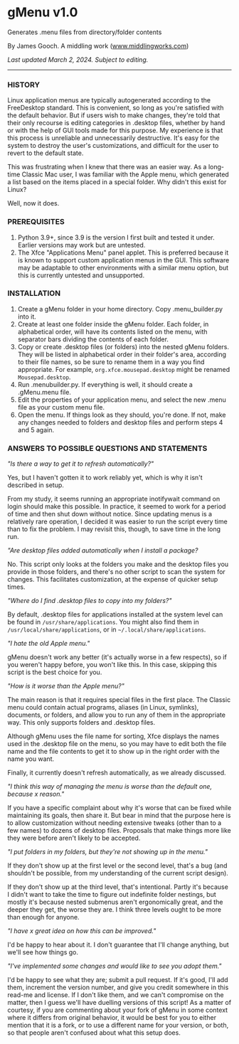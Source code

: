 # gMenu v1.0
Generates .menu files from directory/folder contents

By James Gooch. A middling work (www.middlingworks.com)

*Last updated March 2, 2024. Subject to editing.*
___

### HISTORY ###
Linux application menus are typically autogenerated according to the FreeDesktop standard. This is convenient, so long as you're satisfied with the default behavior. But if users wish to make changes, they're told that their only recourse is editing categories in .desktop files, whether by hand or with the help of GUI tools made for this purpose. My experience is that this process is unreliable and unnecessarily destructive. It's easy for the system to destroy the user's customizations, and difficult for the user to revert to the default state.

This was frustrating when I knew that there was an easier way. As a long-time Classic Mac user, I was familiar with the Apple menu, which generated a list based on the items placed in a special folder. Why didn't this exist for Linux?

Well, now it does.

### PREREQUISITES ###
1. Python 3.9+, since 3.9 is the version I first built and tested it under. Earlier versions may work but are untested.
2. The Xfce "Applications Menu" panel applet. This is preferred because it is known to support custom application menus in the GUI. This software may be adaptable to other environments with a similar menu option, but this is currently untested and unsupported.

### INSTALLATION ###
1. Create a gMenu folder in your home directory. Copy .menu_builder.py into it.
2. Create at least one folder inside the gMenu folder. Each folder, in alphabetical order, will have its contents listed on the menu, with separator bars dividing the contents of each folder.
3. Copy or create .desktop files (or folders) into the nested gMenu folders. They will be listed in alphabetical order in their folder's area, according to their file names, so be sure to rename them in a way you find appropriate. For example, `org.xfce.mousepad.desktop` might be renamed `Mousepad.desktop`.
4. Run .menubuilder.py. If everything is well, it should create a .gMenu.menu file.
5. Edit the properties of your application menu, and select the new .menu file as your custom menu file.
6. Open the menu. If things look as they should, you're done. If not, make any changes needed to folders and desktop files and perform steps 4 and 5 again.

### ANSWERS TO POSSIBLE QUESTIONS AND STATEMENTS ###

*"Is there a way to get it to refresh automatically?"*

Yes, but I haven't gotten it to work reliably yet, which is why it isn't described in setup.

From my study, it seems running an appropriate inotifywait command on login should make this possible. In practice, it seemed to work for a period of time and then shut down without notice. Since updating menus is a relatively rare operation, I decided it was easier to run the script every time than to fix the problem. I may revisit this, though, to save time in the long run.

*"Are desktop files added automatically when I install a package?*

No. This script only looks at the folders you make and the desktop files you provide in those folders, and there's no other script to scan the system for changes. This facilitates customization, at the expense of quicker setup times.

*"Where do I find .desktop files to copy into my folders?"*

By default, .desktop files for applications installed at the system level can be found in `/usr/share/applications`.  You might also find them in `/usr/local/share/applications`, or in `~/.local/share/applications`.

*"I hate the old Apple menu."*

gMenu doesn't work any better (it's actually worse in a few respects), so if you weren't happy before, you won't like this. In this case, skipping this script is the best choice for you.

*"How is it worse than the Apple menu?"*

The main reason is that it requires special files in the first place. The Classic menu could contain actual programs, aliases (in Linux, symlinks), documents, or folders, and allow you to run any of them in the appropriate way. This only supports folders and .desktop files.

Although gMenu uses the file name for sorting, Xfce displays the names used in the .desktop file on the menu, so you may have to edit both the file name and the file contents to get it to show up in the right order with the name you want.

Finally, it currently doesn't refresh automatically, as we already discussed.

*"I think this way of managing the menu is worse than the default one, because x reason."*

If you have a specific complaint about why it's worse that can be fixed while maintaining its goals, then share it. But bear in mind that the purpose here is to allow customization without needing extensive tweaks (other than to a few names) to dozens of desktop files. Proposals that make things more like they were before aren't likely to be accepted.

*"I put folders in my folders, but they're not showing up in the menu."*

If they don't show up at the first level or the second level, that's a bug (and shouldn't be possible, from my understanding of the current script design).

If they don't show up at the third level, that's intentional. Partly it's because I didn't want to take the time to figure out indefinite folder nestings, but mostly it's because nested submenus aren't ergonomically great, and the deeper they get, the worse they are. I think three levels ought to be more than enough for anyone.

*"I have x great idea on how this can be improved."*

I'd be happy to hear about it. I don't guarantee that I'll change anything, but we'll see how things go.

*"I've implemented some changes and would like to see you adopt them."*

I'd be happy to see what they are; submit a pull request. If it's good, I'll add them, increment the version number, and give you credit somewhere in this read-me and license. If I don't like them, and we can't compromise on the matter, then I guess we'll have duelling versions of this script! As a matter of courtesy, if you are commenting about your fork of gMenu in some context where it differs from original behavior, it would be best for you to either mention that it is a fork, or to use a different name for your version, or both, so that people aren't confused about what this setup does.
